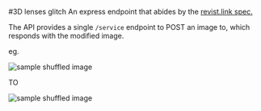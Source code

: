 #3D lenses glitch
An express endpoint that abides by the [revist.link spec.](http://revisit.link/spec.html)

The API provides a single `/service` endpoint to POST an image to, which responds with the modified image.


eg. 

![sample shuffled image](http://i.imgur.com/56CEeFx.png)

TO

![sample shuffled image](http://i.imgur.com/zbvdYYD.png)
